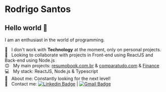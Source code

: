 # Rodrigo Santos

## Hello world 👋
I am an enthusiast in the world of programming.

 :rocket:  &nbsp; I don't work with **Technology** at the moment, only on personal projects.
 <br/> :purple_heart: &nbsp; Looking to collaborate with projects in Front-end using ReactJS and Back-end using Node.js 
 <br/> :blush: &nbsp; My main projects: [resumobook.com.br](https://resumobook.com.br) & [comparatudo.com](https://comparatudo.com) & [Finance](https://finance-nine.vercel.app)
 <br/> :computer: &nbsp; My stack: ReactJS, Node.js & Typescript
 <br/> 💬  &nbsp; About me: Constantly looking for the next level!
 <br/> :email: &nbsp; Contact me: [![Linkedin Badge](https://img.shields.io/badge/-RodrigoSantos-blue?style=flat-square&logo=Linkedin&logoColor=white&link=https://www.linkedin.com/in/rodrigosaantos/)](https://www.linkedin.com/in/rodrigosaantos/) 
| 
[![Gmail Badge](https://img.shields.io/badge/-contato.rodrigosaantos@gmail.com-c14438?style=flat-square&logo=Gmail&logoColor=white&link=mailto:contato.rodrigosaantos@gmail.com)](mailto:contato.rodrigosaantos@gmail.com)

<!--
**RodrigoSaantos/RodrigoSaantos** is a ✨ _special_ ✨ repository because its `README.md` (this file) appears on your GitHub profile.

Here are some ideas to get you started:

- 🔭 I’m currently working on ...
- 🌱 I’m currently learning ...
- 👯 I’m looking to collaborate on ...
- 🤔 I’m looking for help with ...
- 💬 Ask me about ...
- 📫 How to reach me: ...
- 😄 Pronouns: ...
- ⚡ Fun fact: ...
-->
